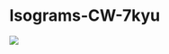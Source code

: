 # Isograms-CW-7kyu

![](https://coledavis23456789.files.wordpress.com/2013/05/star-wars-lightsaber-battle.gif)
